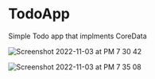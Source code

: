 # TodoApp

Simple Todo app that implments CoreData


![Screenshot 2022-11-03 at PM 7 30 42](https://user-images.githubusercontent.com/92235772/199806533-75932310-1036-46c1-8b0c-0a80833fd726.png)


![Screenshot 2022-11-03 at PM 7 35 08](https://user-images.githubusercontent.com/92235772/199806566-15459871-d67c-4847-af4b-21f19950a62e.png)
